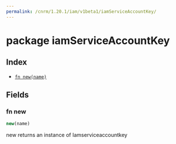 ```yaml
---
permalink: /cnrm/1.20.1/iam/v1beta1/iamServiceAccountKey/
---
```


# package iamServiceAccountKey



## Index

* [`fn new(name)`](#fn-new)

## Fields

### fn new

```ts
new(name)
```

new returns an instance of Iamserviceaccountkey